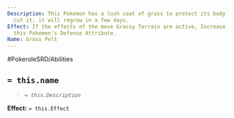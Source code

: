 ```yaml
---
Description: This Pokemon has a lush coat of grass to protect its body, even if you
  cut it, it will regrow in a few days.
Effect: If the effects of the move Grassy Terrain are active, Increase 2 Points to
  this Pokemon's Defense Attribute.
Name: Grass Pelt
---
```


#PokeroleSRD/Abilities

## `= this.name`

> *`= this.Description`*

**Effect:** `= this.Effect`